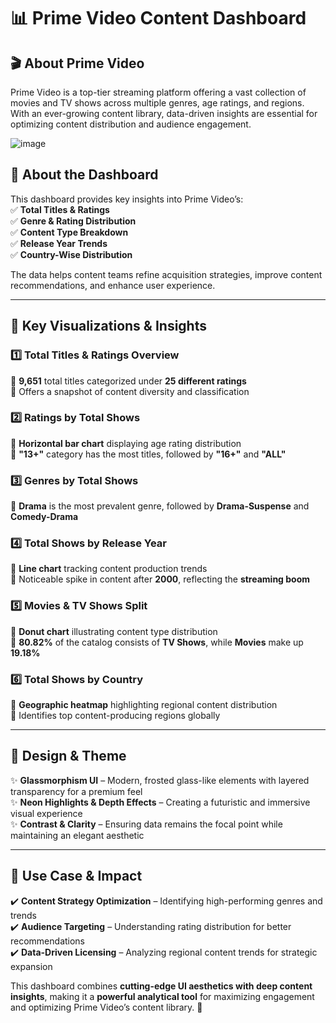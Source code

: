 # 📊 Prime Video Content Dashboard  

## 🎬 About Prime Video  
Prime Video is a top-tier streaming platform offering a vast collection of movies and TV shows across multiple genres, age ratings, and regions. With an ever-growing content library, data-driven insights are essential for optimizing content distribution and audience engagement.  

![image](https://github.com/user-attachments/assets/8960e1ad-e7bc-4df2-a52a-b1ac043e858d)


## 🔹 About the Dashboard  
This dashboard provides key insights into Prime Video’s:  
✅ **Total Titles & Ratings**  
✅ **Genre & Rating Distribution**  
✅ **Content Type Breakdown**  
✅ **Release Year Trends**  
✅ **Country-Wise Distribution**  

The data helps content teams refine acquisition strategies, improve content recommendations, and enhance user experience.  

---

## 🔹 Key Visualizations & Insights  

### 1️⃣ Total Titles & Ratings Overview  
📌 **9,651** total titles categorized under **25 different ratings**  
📌 Offers a snapshot of content diversity and classification  

### 2️⃣ Ratings by Total Shows  
📌 **Horizontal bar chart** displaying age rating distribution  
📌 **"13+"** category has the most titles, followed by **"16+"** and **"ALL"**  

### 3️⃣ Genres by Total Shows  
📌 **Drama** is the most prevalent genre, followed by **Drama-Suspense** and **Comedy-Drama**  

### 4️⃣ Total Shows by Release Year  
📌 **Line chart** tracking content production trends  
📌 Noticeable spike in content after **2000**, reflecting the **streaming boom**  

### 5️⃣ Movies & TV Shows Split  
📌 **Donut chart** illustrating content type distribution  
📌 **80.82%** of the catalog consists of **TV Shows**, while **Movies** make up **19.18%**  

### 6️⃣ Total Shows by Country  
📌 **Geographic heatmap** highlighting regional content distribution  
📌 Identifies top content-producing regions globally  

---

## 🎨 Design & Theme  

✨ **Glassmorphism UI** – Modern, frosted glass-like elements with layered transparency for a premium feel  
✨ **Neon Highlights & Depth Effects** – Creating a futuristic and immersive visual experience  
✨ **Contrast & Clarity** – Ensuring data remains the focal point while maintaining an elegant aesthetic  

---

## 📌 Use Case & Impact  

✔️ **Content Strategy Optimization** – Identifying high-performing genres and trends  
✔️ **Audience Targeting** – Understanding rating distribution for better recommendations  
✔️ **Data-Driven Licensing** – Analyzing regional content trends for strategic expansion  

This dashboard combines **cutting-edge UI aesthetics with deep content insights**, making it a **powerful analytical tool** for maximizing engagement and optimizing Prime Video’s content library. 🚀
